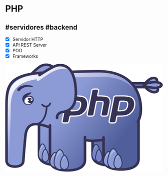 
# PHP

## #servidores #backend 
-  [x] Servidor HTTP
-  [x] API REST Server
-  [x] POO
-  [x] Frameworks  

![](../resources/php.png)